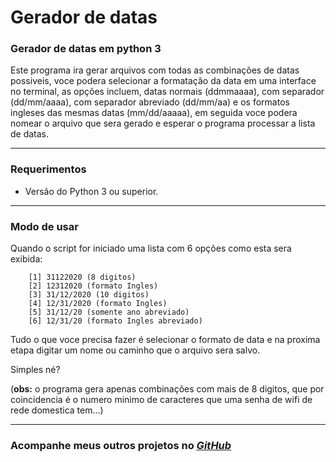 # Gerador de datas

### Gerador de datas em python 3

Este programa ira gerar arquivos com todas as combinações de datas possiveis, voce podera selecionar a formatação da data em uma interface no terminal, as opções incluem, datas normais (ddmmaaaa), com separador (dd/mm/aaaa), com separador abreviado (dd/mm/aa) e os formatos ingleses das mesmas datas (mm/dd/aaaaa), em seguida voce podera nomear o arquivo que sera gerado e esperar o programa processar a lista de datas.
***
### Requerimentos

* Versão do Python 3 ou superior.
***
### Modo de usar

Quando o script for iniciado uma lista com 6 opções como esta sera exibida:

        [1] 31122020 (8 digitos)
        [2] 12312020 (formato Ingles)
        [3] 31/12/2020 (10 digitos)
        [4] 12/31/2020 (formato Ingles)
        [5] 31/12/20 (somente ano abreviado)
        [6] 12/31/20 (formato Ingles abreviado)
        
Tudo o que voce precisa fazer é selecionar o formato de data e na proxima etapa digitar um nome ou caminho que o arquivo sera salvo.

Simples né?

(**obs:** o programa gera apenas combinações com mais de 8 digitos, que por coincidencia é o numero minimo de caracteres que uma senha de wifi de rede domestica tem...)
***
### Acompanhe meus outros projetos no [*GitHub*](https://github.com/gustavocastag)
